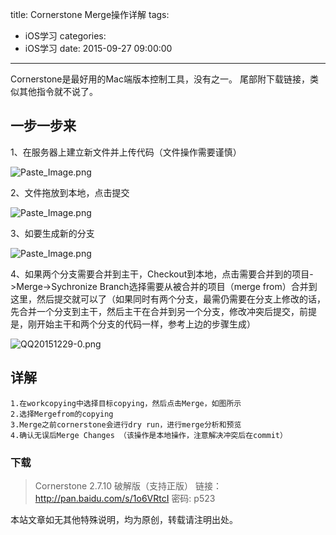 title: Cornerstone Merge操作详解
tags:
  - iOS学习
categories:
  - iOS学习
date: 2015-09-27 09:00:00
---

Cornerstone是最好用的Mac端版本控制工具，没有之一。
尾部附下载链接，类似其他指令就不说了。<!--more-->

## 一步一步来

1、在服务器上建立新文件并上传代码（文件操作需要谨慎） 

![Paste_Image.png](http://7xqhcq.com1.z0.glb.clouddn.com/iOS-Cornerstone%20Merge-cao-zuo-xiang-jie-1.png)

2、文件拖放到本地，点击提交 

![Paste_Image.png](http://7xqhcq.com1.z0.glb.clouddn.com/iOS-Cornerstone%20Merge-cao-zuo-xiang-jie-2.png)

3、如要生成新的分支 

![Paste_Image.png](http://7xqhcq.com1.z0.glb.clouddn.com/iOS-Cornerstone%20Merge-cao-zuo-xiang-jie-3.png)

4、如果两个分支需要合并到主干，Checkout到本地，点击需要合并到的项目->Merge->Sychronize Branch选择需要从被合并的项目（merge from）合并到这里，然后提交就可以了（如果同时有两个分支，最需仍需要在分支上修改的话，先合并一个分支到主干，然后主干在合并到另一个分支，修改冲突后提交，前提是，刚开始主干和两个分支的代码一样，参考上边的步骤生成）

![QQ20151229-0.png](http://7xqhcq.com1.z0.glb.clouddn.com/iOS-Cornerstone%20Merge-cao-zuo-xiang-jie-4.png)

## 详解

```
1.在workcopying中选择目标copying，然后点击Merge，如图所示
2.选择Mergefrom的copying
3.Merge之前cornerstone会进行dry run，进行merge分析和预览
4.确认无误后Merge Changes （该操作是本地操作，注意解决冲突后在commit）
```

### 下载

> Cornerstone 2.7.10 破解版（支持正版）
链接：http://pan.baidu.com/s/1o6VRtcI  密码: p523

本站文章如无其他特殊说明，均为原创，转载请注明出处。